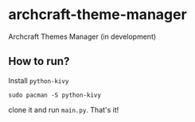 # archcraft-theme-manager
Archcraft Themes Manager (in development)
## How to run?
Install `python-kivy`
```
sudo pacman -S python-kivy
```
clone it and run `main.py`. That's it!
